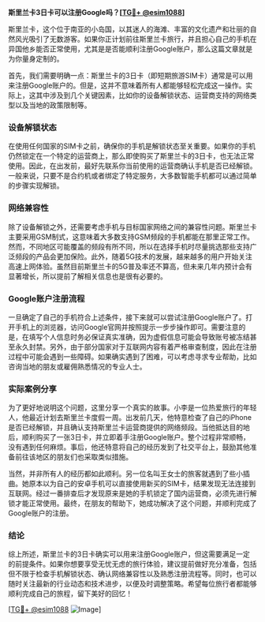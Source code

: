 **斯里兰卡3日卡可以注册Google吗？[[TG💪+ @esim1088](https://t.me/s/esim1088)]**

斯里兰卡，这个位于南亚的小岛国，以其迷人的海滩、丰富的文化遗产和壮丽的自然风光吸引了无数游客。如果你正计划前往斯里兰卡旅行，并且担心自己的手机在异国他乡能否正常使用，尤其是是否能顺利注册Google账户，那么这篇文章就是为你量身定制的。

首先，我们需要明确一点：斯里兰卡的3日卡（即短期旅游SIM卡）通常是可以用来注册Google账户的。但是，这并不意味着所有人都能够轻松完成这一操作。实际上，这其中涉及到几个关键因素，比如你的设备解锁状态、运营商支持的网络类型以及当地的政策限制等。

### 设备解锁状态

在使用任何国家的SIM卡之前，确保你的手机是解锁状态至关重要。如果你的手机仍然锁定在一个特定的运营商上，那么即使购买了斯里兰卡的3日卡，也无法正常使用。因此，在出发前，最好先联系你当前使用的运营商确认手机是否已经解锁。一般来说，只要不是合约机或者绑定了特定服务，大多数智能手机都可以通过简单的步骤实现解锁。

### 网络兼容性

除了设备解锁之外，还需要考虑手机与目标国家网络之间的兼容性问题。斯里兰卡主要采用GSM制式，这意味着大多数支持GSM频段的手机都能在那里正常工作。然而，不同地区可能覆盖的频段有所不同，所以在选择手机时尽量挑选那些支持广泛频段的产品会更加保险。此外，随着5G技术的发展，越来越多的用户开始关注高速上网体验。虽然目前斯里兰卡的5G普及率还不算高，但未来几年内预计会有显著增长，所以提前了解相关信息也是很有必要的。

### Google账户注册流程

一旦确定了自己的手机符合上述条件，接下来就可以尝试注册Google账户了。打开手机上的浏览器，访问Google官网并按照提示一步步操作即可。需要注意的是，在填写个人信息时务必保证真实准确，因为虚假信息可能会导致账号被冻结甚至永久封禁。另外，由于部分国家对于互联网内容有着严格审查制度，因此在注册过程中可能会遇到一些障碍。如果确实遇到了困难，可以考虑寻求专业帮助，比如咨询当地的朋友或雇佣熟悉情况的专业人士。

### 实际案例分享

为了更好地说明这个问题，这里分享一个真实的故事。小李是一位热爱旅行的年轻人，他最近计划去斯里兰卡度假一周。出发前几天，他特意检查了自己的iPhone是否已经解锁，并且确认支持斯里兰卡运营商提供的网络频段。当他抵达目的地后，顺利购买了一张3日卡，并立即着手注册Google账户。整个过程非常顺畅，没有遇到任何麻烦。事后，他还特意将自己的经历发到了社交平台上，鼓励其他准备前往该地区的朋友们也采取类似措施。

当然，并非所有人的经历都如此顺利。另一位名叫王女士的旅客就遇到了些小插曲。她原本以为自己的安卓手机可以直接使用新买的SIM卡，结果发现无法连接到互联网。经过一番排查后才发现原来是她的手机锁定了国内运营商，必须先进行解锁才能正常使用。最终，在朋友的帮助下，她成功解决了这个问题，并顺利完成了Google账户的注册。

### 结论

综上所述，斯里兰卡的3日卡确实可以用来注册Google账户，但这需要满足一定的前提条件。如果你想要享受无忧无虑的旅行体验，建议提前做好充分准备，包括但不限于检查手机解锁状态、确认网络兼容性以及熟悉注册流程等。同时，也可以随时关注最新的行业动态和技术进步，以便及时调整策略。希望每位旅行者都能够顺利完成自己的旅程，留下美好的回忆！

[[TG💪+ @esim1088](https://t.me/s/esim1088) ![Image](https://i.postimg.cc/4NQfJmqS/Snipaste-2025-05-13-00-14-12.png)]